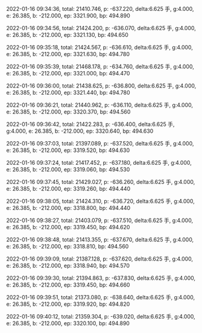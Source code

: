2022-01-16 09:34:36, total: 21410.746, p: -637.220, delta:6.625 手, g:4.000, e: 26.385, b: -212.000, ep: 3321.900, bp: 494.890

2022-01-16 09:34:56, total: 21424.200, p: -636.070, delta:6.625 手, g:4.000, e: 26.385, b: -212.000, ep: 3321.130, bp: 494.650

2022-01-16 09:35:18, total: 21424.567, p: -636.610, delta:6.625 手, g:4.000, e: 26.385, b: -212.000, ep: 3321.630, bp: 494.780

2022-01-16 09:35:39, total: 21468.178, p: -634.760, delta:6.625 手, g:4.000, e: 26.385, b: -212.000, ep: 3321.000, bp: 494.470

2022-01-16 09:36:00, total: 21438.625, p: -636.800, delta:6.625 手, g:4.000, e: 26.385, b: -212.000, ep: 3321.440, bp: 494.780

2022-01-16 09:36:21, total: 21440.962, p: -636.110, delta:6.625 手, g:4.000, e: 26.385, b: -212.000, ep: 3320.370, bp: 494.560

2022-01-16 09:36:42, total: 21422.283, p: -636.400, delta:6.625 手, g:4.000, e: 26.385, b: -212.000, ep: 3320.640, bp: 494.630

2022-01-16 09:37:03, total: 21397.089, p: -637.520, delta:6.625 手, g:4.000, e: 26.385, b: -212.000, ep: 3319.520, bp: 494.630

2022-01-16 09:37:24, total: 21417.452, p: -637.180, delta:6.625 手, g:4.000, e: 26.385, b: -212.000, ep: 3319.060, bp: 494.530

2022-01-16 09:37:45, total: 21429.027, p: -636.260, delta:6.625 手, g:4.000, e: 26.385, b: -212.000, ep: 3319.260, bp: 494.440

2022-01-16 09:38:05, total: 21424.310, p: -636.720, delta:6.625 手, g:4.000, e: 26.385, b: -212.000, ep: 3318.800, bp: 494.440

2022-01-16 09:38:27, total: 21403.079, p: -637.510, delta:6.625 手, g:4.000, e: 26.385, b: -212.000, ep: 3319.450, bp: 494.620

2022-01-16 09:38:48, total: 21413.355, p: -637.670, delta:6.625 手, g:4.000, e: 26.385, b: -212.000, ep: 3318.810, bp: 494.560

2022-01-16 09:39:09, total: 21387.128, p: -637.620, delta:6.625 手, g:4.000, e: 26.385, b: -212.000, ep: 3318.940, bp: 494.570

2022-01-16 09:39:30, total: 21394.863, p: -637.830, delta:6.625 手, g:4.000, e: 26.385, b: -212.000, ep: 3319.450, bp: 494.660

2022-01-16 09:39:51, total: 21373.080, p: -638.640, delta:6.625 手, g:4.000, e: 26.385, b: -212.000, ep: 3319.920, bp: 494.820

2022-01-16 09:40:12, total: 21359.304, p: -639.020, delta:6.625 手, g:4.000, e: 26.385, b: -212.000, ep: 3320.100, bp: 494.890